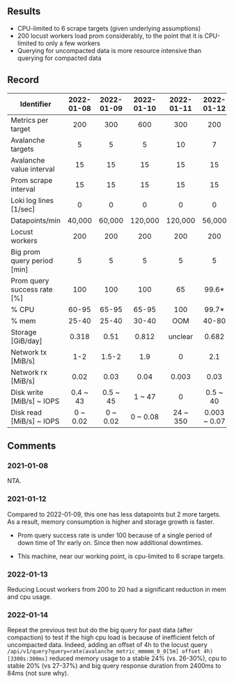 ## Results
* CPU-limited to 6 scrape targets (given underlying assumptions)
* 200 locust workers load prom considerably, to the point that it is CPU-limited to only a few workers
* Querying for uncompacted data is more resource intensive than querying for compacted data


## Record
| Identifier                  | 2022-01-08 | 2022-01-09 | 2022-01-10 | 2022-01-11 |  2022-01-12  | 2022-01-12 | 2022-01-13 |
|-----------------------------|:----------:|:----------:|:----------:|:----------:|:------------:|:----------:|:----------:|
| Metrics per target          |     200    |     300    |     600    |     300    |      200     |     600    |     600    |
| Avalanche targets           |      5     |      5     |      5     |     10     |       7      |      6     |      6     |
| Avalanche value interval    |     15     |     15     |     15     |     15     |      15      |     15     |     15     |
| Prom scrape interval        |     15     |     15     |     15     |     15     |      15      |     15     |     15     |
| Loki log lines [1/sec]      |      0     |      0     |      0     |      0     |       0      |      0     |      0     |
| Datapoints/min              |   40,000   |   60,000   |   120,000  |   120,000  |    56,000    |   144,000  |   144,000  |
| Locust workers              |     200    |     200    |     200    |     200    |      200     |     200    |     20     |
| Big prom query period [min] |      5     |      5     |      5     |      5     |       5      |      5     |      5     |
| Prom query success rate [%] |     100    |     100    |     100    |     65     |     99.6*    |     100    |     100    |
| % CPU                       |    60-95   |    65-95   |    65-95   |     100    |     99.7*    |   75-100   |    27-37   |
| % mem                       |    25-40   |    25-40   |    30-40   |     OOM    |     40-80    |    30-50   |    26-30   |
| Storage [GiB/day]           |    0.318   |    0.51    |    0.812   |   unclear  |     0.682    |    1.016   |            |
| Network tx [MiB/s]          |     1-2    |    1.5-2   |     1.9    |      0     |      2.1     |     2.0    |   0.1-0.3  |
| Network rx [MiB/s]          |    0.02    |    0.03    |    0.04    |    0.003   |     0.03     |    0.04    |    0.02    |
| Disk write [MiB/s] ~ IOPS   |  0.4 ~ 43  |  0.5 ~ 45  |   1 ~ 47   |      0     |   0.5 ~ 40   |  0.5 ~ 45  |  0.5 ~ 46  |
| Disk read [MiB/s] ~ IOPS    |  0 ~ 0.02  |  0 ~ 0.02  |  0 ~ 0.08  |  24 ~ 350  | 0.003 ~ 0.07 |  0 ~ 0.03  |  0 ~ 0.02  |


## Comments
### 2021-01-08
NTA.

### 2021-01-12
Compared to 2022-01-09, this one has less datapoints but 2 more targets.
As a result, memory consumption is higher and storage growth is faster.

*   Prom query success rate is under 100 because of a single period of down time of 1hr early on.
    Since then now additional downtimes.
    
*  This machine, near our working point, is cpu-limited to 6 scrape targets.

### 2022-01-13
Reducing Locust workers from 200 to 20 had a significant reduction in mem and cpu usage.

### 2022-01-14
Repeat the previous test but do the big query for past data (after compaction) to test if the high cpu load
is because of inefficient fetch of uncompacted data.
Indeed, adding an offset of 4h to the locust query 
`/api/v1/query?query=rate(avalanche_metric_mmmmm_0_0[5m] offset 4h)[3300s:300ms]`
reduced memory usage to a stable 24% (vs. 26-30%), cpu to stable 20% (vs 27-37%) and big query response duration from 2400ms to 84ms (not sure why).
